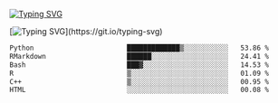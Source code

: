 [![Typing SVG](https://readme-typing-svg.demolab.com?font=Fira+Code&duration=1&pause=1000&center=true&vCenter=true&width=435&lines=Ivy+Streeter)](https://git.io/typing-svg)

[![Typing SVG](https://readme-typing-svg.demolab.com?font=Fira+Code&pause=1000&center=true&width=435&lines=Hello%2C+nice+to+meet+you!;I+am+a+researcher+in+biotech.;I+am+interested+in+bioinformatics.;I+am+self-taught+and+love+learning.;Feel+free+to+reach+out!)](https://git.io/typing-svg)
<!--START_SECTION:waka-->

```txt
Python                       █████████████▒░░░░░░░░░░░   53.86 %
RMarkdown                    ██████░░░░░░░░░░░░░░░░░░░   24.41 %
Bash                         ███▓░░░░░░░░░░░░░░░░░░░░░   14.53 %
R                            ▒░░░░░░░░░░░░░░░░░░░░░░░░   01.09 %
C++                          ▒░░░░░░░░░░░░░░░░░░░░░░░░   00.95 %
HTML                         ░░░░░░░░░░░░░░░░░░░░░░░░░   00.08 %
```

<!--END_SECTION:waka-->
